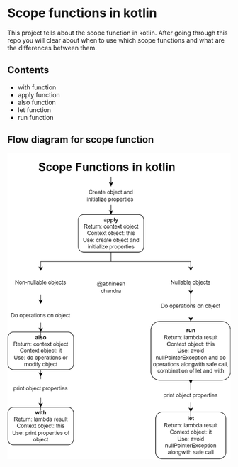
# Scope functions in kotlin

This project tells about the scope function in kotlin. 
After going through this repo you will clear about when to use
which scope functions and what are the differences between them.


## Contents

- with function
- apply function
- also function
- let function
- run function



## Flow diagram for scope function

![Scope function](https://github.com/abhineshchandra1234/scope-functions-in-kotlin/blob/main/scope%20functions.png)

